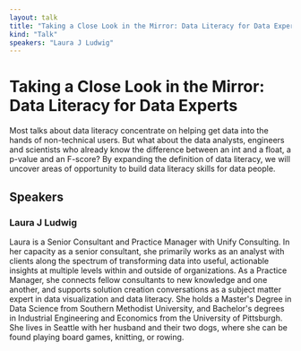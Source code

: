```yaml
---
layout: talk
title: "Taking a Close Look in the Mirror: Data Literacy for Data Experts"
kind: "Talk"
speakers: "Laura J Ludwig"
---
```


# Taking a Close Look in the Mirror: Data Literacy for Data Experts

Most talks about data literacy concentrate on helping get data into the hands of non-technical users. But what about the data analysts, engineers and scientists who already know the difference between an int and a float, a p-value and an F-score? By expanding the definition of data literacy, we will uncover areas of opportunity to build data literacy skills for data people.

## Speakers

### Laura J Ludwig

Laura is a Senior Consultant and Practice Manager with Unify Consulting. In her capacity as a senior consultant, she primarily works as an analyst with clients along the spectrum of transforming data into useful, actionable insights at multiple levels within and outside of organizations. As a Practice Manager, she connects fellow consultants to new knowledge and one another, and supports solution creation conversations as a subject matter expert in data visualization and data literacy. She holds a Master's Degree in Data Science from Southern Methodist University, and Bachelor's degrees in Industrial Engineering and Economics from the University of Pittsburgh. She lives in Seattle with her husband and their two dogs, where she can be found playing board games, knitting, or rowing.

